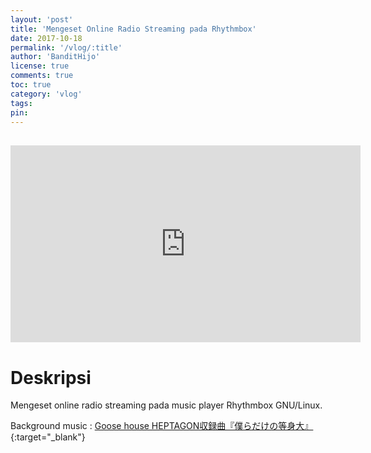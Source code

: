 ```yaml
---
layout: 'post'
title: 'Mengeset Online Radio Streaming pada Rhythmbox'
date: 2017-10-18
permalink: '/vlog/:title'
author: 'BanditHijo'
license: true
comments: true
toc: true
category: 'vlog'
tags:
pin:
---
```


<div style="margin-top:30px;"></div>
<!-- EMBED CONTAINER: YOUTUBE -->
<div class='embed-container'>
<iframe width="560" height="315" src="https://www.youtube.com/embed/jgBeEcVdKAA" frameborder="0" allow="accelerometer; autoplay; encrypted-media; gyroscope; picture-in-picture" allowfullscreen></iframe>
</div>

# Deskripsi

Mengeset online radio streaming pada music player Rhythmbox GNU/Linux.

Background music :
[Goose house HEPTAGON収録曲『僕らだけの等身大』](https://www.youtube.com/watch?v=a3i0BNJ55wo){:target="_blank"}

